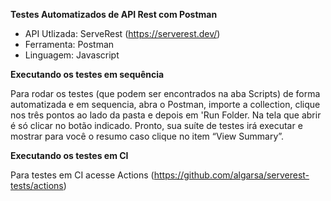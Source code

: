 **Testes Automatizados de API Rest com Postman**
- API Utlizada: ServeRest (https://serverest.dev/)
- Ferramenta: Postman
- Linguagem: Javascript


**Executando os testes em sequência**

Para rodar os testes (que podem ser encontrados na aba Scripts) de forma automatizada e em sequencia, abra o Postman, importe a collection, clique nos três pontos ao lado da pasta e depois em 'Run Folder. Na tela que abrir é só clicar no botão indicado. Pronto, sua suíte de testes irá executar e mostrar para você o resumo caso clique no item “View Summary”.

**Executando os testes em CI**

Para testes em CI acesse Actions (https://github.com/algarsa/serverest-tests/actions)
